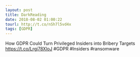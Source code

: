 ```yaml
---
layout: post
title: DarkReading
date: 2018-08-02 01:00:22
tourl: http://t.co/nSh7l5vd4x
tags: [GDPR]
---
```

How GDPR Could Turn Privileged Insiders into Bribery Targets https://t.co/Lrgj78XloJ #GDPR #Insiders #ransomware